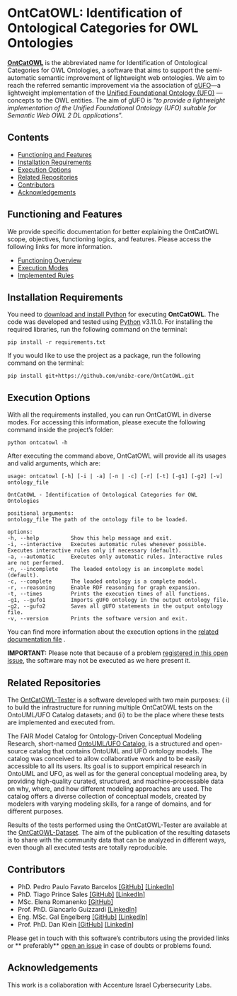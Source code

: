 # OntCatOWL: Identification of Ontological Categories for OWL Ontologies

**[OntCatOWL](https://github.com/unibz-core/OntCatOWL)** is the abbreviated name for Identification of Ontological
Categories for OWL Ontologies, a software that aims to support the semi-automatic semantic improvement of lightweight
web ontologies. We aim to reach the referred semantic improvement via the association
of [gUFO](https://nemo-ufes.github.io/gufo/)—a lightweight implementation of
the [Unified Foundational Ontology (UFO)](https://nemo.inf.ufes.br/wp-content/uploads/ufo_unified_foundational_ontology_2021.pdf)
—concepts to the OWL entities. The aim of gUFO is “*to provide a lightweight implementation of the Unified Foundational
Ontology (UFO) suitable for Semantic Web OWL 2 DL applications*”.

## Contents

- [Functioning and Features](#functioning-and-features)
- [Installation Requirements](#installation-requirements)
- [Execution Options](#execution-options)
- [Related Repositories](#related-repositories)
- [Contributors](#contributors)
- [Acknowledgements](#acknowledgements)

## Functioning and Features

We provide specific documentation for better explaining the OntCatOWL scope, objectives, functioning logics, and
features. Please access the following links for more information.

- [Functioning Overview](https://github.com/unibz-core/OntCatOWL/blob/main/documentation/OntCatOWL-Functioning.md)
- [Execution Modes](https://github.com/unibz-core/OntCatOWL/blob/main/documentation/OntCatOWL-Execution-Modes.md)
- [Implemented Rules](https://github.com/unibz-core/OntCatOWL/blob/main/documentation/OntCatOWL-ImplementedRules.md)

## Installation Requirements

You need to [download and install Python](https://www.python.org/downloads/) for executing **OntCatOWL**. The code was
developed and tested using [Python](https://www.python.org/) v3.11.0. For installing the required libraries, run the
following command on the terminal:

```shell
pip install -r requirements.txt
```

If you would like to use the project as a package, run the following command on the terminal:

```shell
pip install git+https://github.com/unibz-core/OntCatOWL.git
```

## Execution Options

With all the requirements installed, you can run OntCatOWL in diverse modes. For accessing this information, please
execute the following command inside the project’s folder:

```shell
python ontcatowl -h
```

After executing the command above, OntCatOWL will provide all its usages and valid arguments, which are:

```shell
usage: ontcatowl [-h] [-i | -a] [-n | -c] [-r] [-t] [-g1] [-g2] [-v] ontology_file

OntCatOWL - Identification of Ontological Categories for OWL Ontologies

positional arguments:
ontology_file The path of the ontology file to be loaded.

options:
-h, --help          Show this help message and exit.
-i, --interactive   Executes automatic rules whenever possible. Executes interactive rules only if necessary (default).
-a, --automatic     Executes only automatic rules. Interactive rules are not performed.
-n, --incomplete    The loaded ontology is an incomplete model (default).
-c, --complete      The loaded ontology is a complete model.
-r, --reasoning     Enable RDF reasoning for graph expansion.
-t, --times         Prints the execution times of all functions.
-g1, --gufo1        Imports gUFO ontology in the output ontology file.
-g2, --gufo2        Saves all gUFO statements in the output ontology file.
-v, --version       Prints the software version and exit.
```

You can find more information about the execution options in
the [related documentation file](https://github.com/unibz-core/OntCatOWL/blob/main/documentation/OntCatOWL-Execution-Modes.md)
.

**IMPORTANT:** Please note that because of a
problem [registered in this open issue](https://github.com/unibz-core/OntCatOWL/issues/11), the software may not be
executed as we here present it.

## Related Repositories

The [OntCatOWL-Tester](https://github.com/unibz-core/OntCatOWL-Tester) is a software developed with two main purposes: (
i) to build the infrastructure for running multiple OntCatOWL tests on the OntoUML/UFO Catalog datasets; and (ii) to be
the place where these tests are implemented and executed from.

The FAIR Model Catalog for Ontology-Driven Conceptual Modeling Research,
short-named [OntoUML/UFO Catalog](https://github.com/unibz-core/ontouml-models), is a structured and open-source catalog
that contains OntoUML and UFO ontology models. The catalog was conceived to allow collaborative work and to be easily
accessible to all its users. Its goal is to support empirical research in OntoUML and UFO, as well as for the general
conceptual modeling area, by providing high-quality curated, structured, and machine-processable data on why, where, and
how different modeling approaches are used. The catalog offers a diverse collection of conceptual models, created by
modelers with varying modeling skills, for a range of domains, and for different purposes.

Results of the tests performed using the OntCatOWL-Tester are available at
the [OntCatOWL-Dataset](https://github.com/unibz-core/OntCatOWL-Dataset). The aim of the publication of the resulting
datasets is to share with the community data that can be analyzed in different ways, even though all executed tests are
totally reproducible.

## Contributors

- PhD. Pedro Paulo Favato
  Barcelos [[GitHub]](https://github.com/pedropaulofb) [[LinkedIn]](https://www.linkedin.com/in/pedro-paulo-favato-barcelos/)
- PhD. Tiago Prince
  Sales [[GitHub]](https://github.com/tgoprince) [[LinkedIn]](https://www.linkedin.com/in/tiago-sales/)
- MSc. Elena Romanenko [[GitHub]](https://github.com/mozzherina)
- Prof. PhD. Giancarlo Guizzardi [[LinkedIn]](https://www.linkedin.com/in/giancarlo-guizzardi-bb51aa75/)
- Eng. MSc. Gal
  Engelberg [[GitHub]](https://github.com/GalEngelberg) [[LinkedIn]](https://www.linkedin.com/in/gal-engelberg/)
- Prof. PhD. Dan Klein [[GitHub]](https://github.com/danklein10) [[LinkedIn]](https://www.linkedin.com/in/~danklein/)

Please get in touch with this software’s contributors using the provided links or **
preferably** [open an issue](https://github.com/unibz-core/ontouml-models-tools/issues/) in case of doubts or problems
found.

## Acknowledgements

This work is a collaboration with Accenture Israel Cybersecurity Labs.
